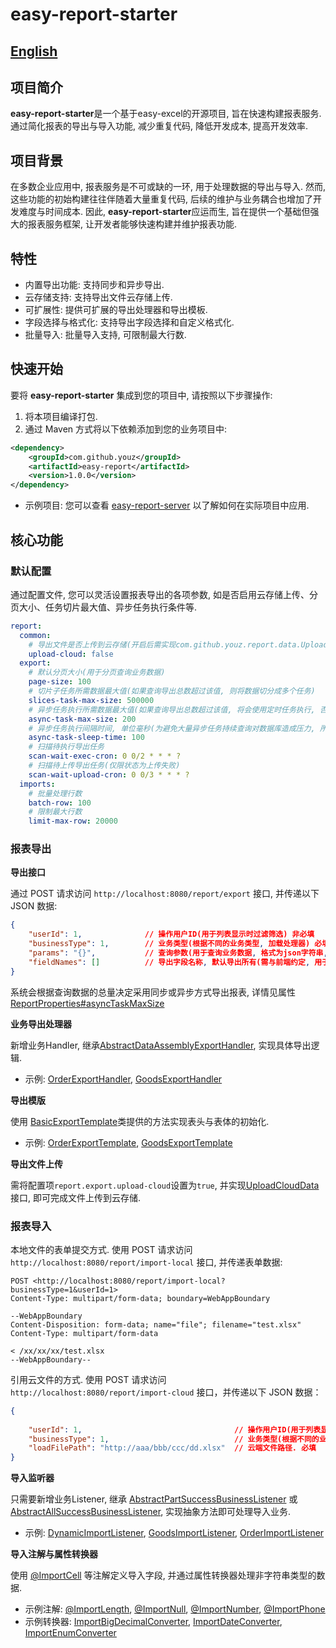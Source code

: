 # easy-report-starter

## [English](README_EN.md)

## 项目简介

**easy-report-starter**是一个基于easy-excel的开源项目, 旨在快速构建报表服务. 通过简化报表的导出与导入功能, 减少重复代码, 降低开发成本, 提高开发效率.

## 项目背景

在多数企业应用中, 报表服务是不可或缺的一环, 用于处理数据的导出与导入. 然而, 这些功能的初始构建往往伴随着大量重复代码, 后续的维护与业务耦合也增加了开发难度与时间成本. 因此, **easy-report-starter**应运而生, 旨在提供一个基础但强大的报表服务框架, 让开发者能够快速构建并维护报表功能.

## 特性

- 内置导出功能: 支持同步和异步导出.
- 云存储支持: 支持导出文件云存储上传.
- 可扩展性: 提供可扩展的导出处理器和导出模板.
- 字段选择与格式化: 支持导出字段选择和自定义格式化.
- 批量导入: 批量导入支持, 可限制最大行数.

## 快速开始

要将 **easy-report-starter** 集成到您的项目中, 请按照以下步骤操作:
1. 将本项目编译打包.
2. 通过 Maven 方式将以下依赖添加到您的业务项目中:

```xml
<dependency>
    <groupId>com.github.youz</groupId>
    <artifactId>easy-report</artifactId>
    <version>1.0.0</version>
</dependency>
```

- 示例项目: 您可以查看 [easy-report-server](https://github.com/youz88/easy-report-server) 以了解如何在实际项目中应用.

## 核心功能

### 默认配置

通过配置文件, 您可以灵活设置报表导出的各项参数, 如是否启用云存储上传、分页大小、任务切片最大值、异步任务执行条件等.

```yaml
report:
  common:
    # 导出文件是否上传到云存储(开启后需实现com.github.youz.report.data.UploadCloudData接口)
    upload-cloud: false
  export:
    # 默认分页大小(用于分页查询业务数据)
    page-size: 100
    # 切片子任务所需数据最大值(如果查询导出总数超过该值, 则将数据切分成多个任务)
    slices-task-max-size: 500000
    # 异步任务执行所需数据最大值(如果查询导出总数超过该值, 将会使用定时任务执行, 否则同步导出报表文件)
    async-task-max-size: 200
    # 异步任务执行间隔时间, 单位毫秒(为避免大量异步任务持续查询对数据库造成压力, 所以可配置查询睡眠间隔时间)
    async-task-sleep-time: 100
    # 扫描待执行导出任务
    scan-wait-exec-cron: 0 0/2 * * * ?
    # 扫描待上传导出任务(仅限状态为上传失败)
    scan-wait-upload-cron: 0 0/3 * * * ?
  imports:
    # 批量处理行数
    batch-row: 100
    # 限制最大行数
    limit-max-row: 20000
```

### 报表导出

**导出接口**

通过 POST 请求访问 `http://localhost:8080/report/export` 接口, 并传递以下 JSON 数据:

```json
{
    "userId": 1,              // 操作用户ID(用于列表显示时过滤筛选) 非必填
    "businessType": 1,        // 业务类型(根据不同的业务类型, 加载处理器) 必填
    "params": "{}",           // 查询参数(用于查询业务数据, 格式为json字符串, 与前端列表展示的查询参数一致) 必填
    "fieldNames": []          // 导出字段名称, 默认导出所有(需与前端约定, 用于控制哪些字段需要导出, 以及导出字段排序) 非必填
}
```

系统会根据查询数据的总量决定采用同步或异步方式导出报表, 详情见属性[ReportProperties#asyncTaskMaxSize](https://github.com/youz88/easy-report-starter/blob/dbeec8f9429f81546ee8039f6fa001e13cbaa73e/src/main/java/com/github/youz/report/config/ReportProperties.java#L73)

**业务导出处理器**

新增业务Handler, 继承[AbstractDataAssemblyExportHandler](https://github.com/youz88/easy-report/blob/main/src/main/java/com/github/youz/report/export/handler/AbstractDataAssemblyExportHandler.java), 实现具体导出逻辑.

- 示例: [OrderExportHandler](https://github.com/youz88/easy-report-server/blob/main/src/main/java/com/github/youz/server/business/export/order/OrderExportHandler.java), [GoodsExportHandler](https://github.com/youz88/easy-report-server/blob/main/src/main/java/com/github/youz/server/business/export/goods/GoodsExportHandler.java)

**导出模版**

使用 [BasicExportTemplate](https://github.com/youz88/easy-report-starter/blob/main/src/main/java/com/github/youz/report/export/bo/BasicExportTemplate.java)类提供的方法实现表头与表体的初始化.

- 示例: [OrderExportTemplate](https://github.com/youz88/easy-report-server/blob/main/src/main/java/com/github/youz/server/business/export/order/OrderExportTemplate.java), [GoodsExportTemplate](https://github.com/youz88/easy-report-server/blob/main/src/main/java/com/github/youz/server/business/export/goods/GoodsExportTemplate.java)

**导出文件上传**

需将配置项`report.export.upload-cloud`设置为`true`, 并实现[UploadCloudData](https://github.com/youz88/easy-report/blob/main/src/main/java/com/github/youz/report/data/UploadCloudData.java)接口, 即可完成文件上传到云存储.

### 报表导入

本地文件的表单提交方式. 使用 POST 请求访问 `http://localhost:8080/report/import-local` 接口, 并传递表单数据:

```
POST <http://localhost:8080/report/import-local?businessType=1&userId=1>
Content-Type: multipart/form-data; boundary=WebAppBoundary

--WebAppBoundary
Content-Disposition: form-data; name="file"; filename="test.xlsx"
Content-Type: multipart/form-data

< /xx/xx/xx/test.xlsx
--WebAppBoundary--
```

引用云文件的方式. 使用 POST 请求访问 `http://localhost:8080/report/import-cloud` 接口，并传递以下 JSON 数据：

```json
{
    
    "userId": 1,                                  // 操作用户ID(用于列表显示时过滤筛选). 非必填
    "businessType": 1,                            // 业务类型(根据不同的业务类型, 加载处理器). 必填
    "loadFilePath": "http://aaa/bbb/ccc/dd.xlsx"  // 云端文件路径. 必填
}
```

**导入监听器**

只需要新增业务Listener, 继承 [AbstractPartSuccessBusinessListener](https://github.com/youz88/easy-report/blob/main/src/main/java/com/github/youz/report/imports/listener/AbstractPartSuccessBusinessListener.java) 或 [AbstractAllSuccessBusinessListener](https://github.com/youz88/easy-report/blob/main/src/main/java/com/github/youz/report/imports/listener/AbstractAllSuccessBusinessListener.java), 实现抽象方法即可处理导入业务.

- 示例: [DynamicImportListener](https://github.com/youz88/easy-report-server/blob/main/src/main/java/com/github/youz/server/business/imports/dynamic/DynamicImportListener.java), [GoodsImportListener](https://github.com/youz88/easy-report-server/blob/main/src/main/java/com/github/youz/server/business/imports/goods/GoodsImportListener.java), [OrderImportListener](https://github.com/youz88/easy-report-server/blob/main/src/main/java/com/github/youz/server/business/imports/order/OrderImportListener.java)

**导入注解与属性转换器**

使用 [@ImportCell](https://github.com/youz88/easy-report-starter/blob/main/src/main/java/com/github/youz/report/annotation/ImportCell.java) 等注解定义导入字段, 并通过属性转换器处理非字符串类型的数据.

- 示例注解: [@ImportLength](https://github.com/youz88/easy-report/blob/main/src/main/java/com/github/youz/report/annotation/ImportLength.java), [@ImportNull](https://github.com/youz88/easy-report/blob/main/src/main/java/com/github/youz/report/annotation/ImportNull.java), [@ImportNumber](https://github.com/youz88/easy-report/blob/main/src/main/java/com/github/youz/report/annotation/ImportNumber.java), [@ImportPhone](https://github.com/youz88/easy-report/blob/main/src/main/java/com/github/youz/report/annotation/ImportPhone.java)
- 示例转换器: [ImportBigDecimalConverter](https://github.com/youz88/easy-report/blob/main/src/main/java/com/github/youz/report/converter/imports/ImportBigDecimalConverter.java), [ImportDateConverter](https://github.com/youz88/easy-report/blob/main/src/main/java/com/github/youz/report/converter/imports/ImportDateConverter.java), [ImportEnumConverter](https://github.com/youz88/easy-report/blob/main/src/main/java/com/github/youz/report/converter/imports/ImportEnumConverter.java)
